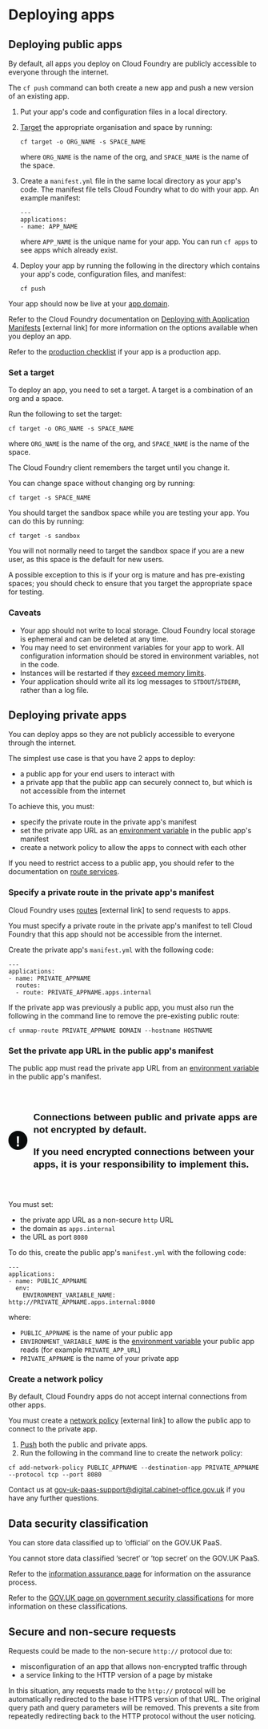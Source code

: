 # Deploying apps

## Deploying public apps

By default, all apps you deploy on Cloud Foundry are publicly accessible to everyone through the internet.

The `cf push` command can both create a new app and push a new version of an existing app.

1. Put your app's code and configuration files in a local directory.

1. [Target](deploying_apps.html#set-a-target) the appropriate organisation and space by running:

    ```
    cf target -o ORG_NAME -s SPACE_NAME
    ```

    where `ORG_NAME` is the name of the org, and `SPACE_NAME` is the name of the space.

1. Create a `manifest.yml` file in the same local directory as your app's code. The manifest file tells Cloud Foundry what to do with your app. An example manifest:

    ```
    ---
    applications:
    - name: APP_NAME
    ```

    where `APP_NAME` is the unique name for your app. You can run `cf apps` to see apps which already exist.

1. Deploy your app by running the following in the directory which contains your app's code, configuration files, and manifest:

    ```
    cf push
    ```

Your app should now be live at your [app domain](/orgs_spaces_users.html#regions).

Refer to the Cloud Foundry documentation on [Deploying with Application Manifests](http://docs.cloudfoundry.org/devguide/deploy-apps/manifest.html) [external link] for more information on the options available when you deploy an app.

Refer to the [production checklist](deploying_apps.html#production-checklist) if your app is a production app.

### Set a target

To deploy an app, you need to set a target. A target is a combination of an org and a space.

Run the following to set the target:

```
cf target -o ORG_NAME -s SPACE_NAME
```

where `ORG_NAME` is the name of the org, and `SPACE_NAME` is the name of the space.

The Cloud Foundry client remembers the target until you change it.

You can change space without changing org by running:

```
cf target -s SPACE_NAME
```

You should target the sandbox space while you are testing your app. You can do this by running:

```
cf target -s sandbox
```

You will not normally need to target the sandbox space if you are a new user, as this space is the default for new users.

A possible exception to this is if your org is mature and has pre-existing spaces; you should check to ensure that you target the appropriate space for testing.

### Caveats
* Your app should not write to local storage. Cloud Foundry local storage is ephemeral and can be deleted at any time.
* You may need to set environment variables for your app to work. All configuration information should be stored in environment variables, not in the code.
* Instances will be restarted if they [exceed memory limits](managing_apps.html#quotas).
* Your application should write all its log messages to `STDOUT`/`STDERR`, rather than a log file.


## Deploying private apps

You can deploy apps so they are not publicly accessible to everyone through the internet.

The simplest use case is that you have 2 apps to deploy:

- a public app for your end users to interact with
- a private app that the public app can securely connect to, but which is not accessible from the internet

To achieve this, you must:

- specify the private route in the private app's manifest
- set the private app URL as an [environment variable](/deploying_apps.html#environment-variables) in the public app's manifest
- create a network policy to allow the apps to connect with each other

If you need to restrict access to a public app, you should refer to the documentation on [route services](/deploying_services/route_services/#route-services).

### Specify a private route in the private app's manifest

Cloud Foundry uses [routes](https://docs.cloudfoundry.org/devguide/deploy-apps/routes-domains.html#routes) [external link] to send requests to apps.

You must specify a private route in the private app's manifest to tell Cloud Foundry that this app should not be accessible from the internet.

Create the private app's `manifest.yml` with the following code:

```
---
applications:
- name: PRIVATE_APPNAME
  routes:
  - route: PRIVATE_APPNAME.apps.internal
```

If the private app was previously a public app, you must also run the following in the command line to remove the pre-existing public route:

```
cf unmap-route PRIVATE_APPNAME DOMAIN --hostname HOSTNAME
```

### Set the private app URL in the public app's manifest

The public app must read the private app URL from an [environment variable](/deploying_apps.html#environment-variables) in the public app's manifest.

<br>

<style>
.govuk-warning-text{font-family:nta,Arial,sans-serif;-webkit-font-smoothing:antialiased;-moz-osx-font-smoothing:grayscale;font-weight:400;font-size:16px;font-size:1rem;line-height:1.25;color:#0b0c0c;position:relative;margin-bottom:20px;padding:10px 0}@media print{.govuk-warning-text{font-family:sans-serif}}@media (min-width:40.0625em){.govuk-warning-text{font-size:19px;font-size:1.1875rem;line-height:1.31579}}@media print{.govuk-warning-text{font-size:14pt;line-height:1.15;color:#000}}@media (min-width:40.0625em){.govuk-warning-text{margin-bottom:30px}}.govuk-warning-text__assistive{position:absolute!important;width:1px!important;height:1px!important;margin:-1px!important;padding:0!important;overflow:hidden!important;clip:rect(0 0 0 0)!important;-webkit-clip-path:inset(50%)!important;clip-path:inset(50%)!important;border:0!important;white-space:nowrap!important}.govuk-warning-text__icon{font-family:nta,Arial,sans-serif;-webkit-font-smoothing:antialiased;-moz-osx-font-smoothing:grayscale;font-weight:700;display:inline-block;position:absolute;top:50%;left:0;min-width:32px;min-height:29px;margin-top:-20px;padding-top:3px;border:3px solid #0b0c0c;border-radius:50%;color:#fff;background:#0b0c0c;font-size:1.6em;line-height:29px;text-align:center;-webkit-user-select:none;-moz-user-select:none;-ms-user-select:none;user-select:none}@media print{.govuk-warning-text__icon{font-family:sans-serif}}.govuk-warning-text__text{display:block;margin-left:-15px;padding-left:65px}
</style>

<div class="govuk-warning-text">
  <span class="govuk-warning-text__icon" aria-hidden="true">!</span>
  <strong class="govuk-warning-text__text">
    <span class="govuk-warning-text__assistive">Warning</span>
    <p>Connections between public and private apps are not encrypted by default.</p>
    <p>If you need encrypted connections between your apps, it is your responsibility to implement this.</p>
  </strong>
</div>

You must set:

- the private app URL as a non-secure `http` URL
- the domain as `apps.internal`
- the URL as port `8080`

To do this, create the public app's `manifest.yml` with the following code:

```
---
applications:
- name: PUBLIC_APPNAME
  env:
    ENVIRONMENT_VARIABLE_NAME: http://PRIVATE_APPNAME.apps.internal:8080
```

where:

- `PUBLIC_APPNAME` is the name of your public app
- `ENVIRONMENT_VARIABLE_NAME` is the [environment variable](#environment-variables) your public app reads (for example `PRIVATE_APP_URL`)
- `PRIVATE_APPNAME` is the name of your private app

### Create a network policy

By default, Cloud Foundry apps do not accept internal connections from other apps.

You must create a [network policy](http://cli.cloudfoundry.org/en-US/cf/add-network-policy.html) [external link] to allow the public app to connect to the private app.

1. [Push](/deploying_apps.html#deploying-public-apps) both the public and private apps.
1. Run the following in the command line to create the network policy:

```
cf add-network-policy PUBLIC_APPNAME --destination-app PRIVATE_APPNAME --protocol tcp --port 8080
```

Contact us at [gov-uk-paas-support@digital.cabinet-office.gov.uk](mailto:gov-uk-paas-support@digital.cabinet-office.gov.uk) if you have any further questions.

## Data security classification

You can store data classified up to ‘official’ on the GOV.UK PaaS.

You cannot store data classified ‘secret‘ or ‘top secret‘ on the GOV.UK PaaS.

Refer to the [information assurance page](https://www.cloud.service.gov.uk/ia) for information on the assurance process.

Refer to the [GOV.UK page on government security classifications](https://www.gov.uk/government/publications/government-security-classifications) for more information on these classifications.

## Secure and non-secure requests

Requests could be made to the non-secure `http://` protocol due to:

 * misconfiguration of an app that allows non-encrypted traffic through
 * a service linking to the HTTP version of a page by mistake

In this situation, any requests made to the `http://` protocol will be automatically redirected to the base HTTPS version of that URL. The original query path and query parameters will be removed. This prevents a site from repeatedly redirecting back to the HTTP protocol without the user noticing.
